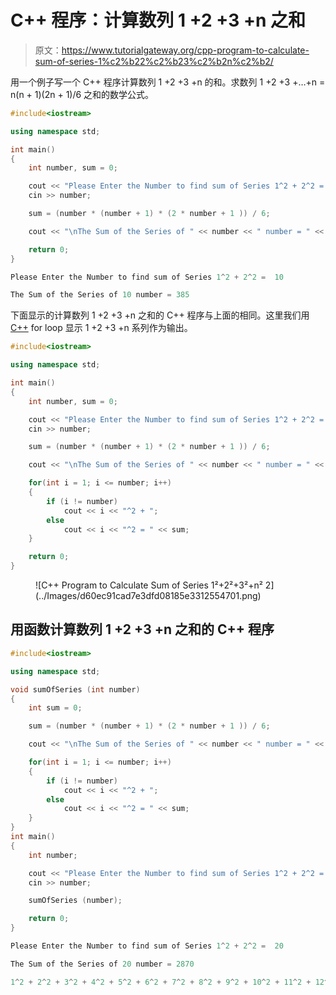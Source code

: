 # C++ 程序：计算数列 1 +2 +3 +n 之和

> 原文：<https://www.tutorialgateway.org/cpp-program-to-calculate-sum-of-series-1%c2%b22%c2%b23%c2%b2n%c2%b2/>

用一个例子写一个 C++ 程序计算数列 1 +2 +3 +n 的和。求数列 1 +2 +3 +…+n = n(n + 1)(2n + 1)/6 之和的数学公式。

```cpp
#include<iostream>

using namespace std;

int main()
{
	int number, sum = 0;

	cout << "Please Enter the Number to find sum of Series 1^2 + 2^2 =  ";
	cin >> number;

	sum = (number * (number + 1) * (2 * number + 1 )) / 6;

	cout << "\nThe Sum of the Series of " << number << " number = " << sum ;

 	return 0;
}
```

```cpp
Please Enter the Number to find sum of Series 1^2 + 2^2 =  10

The Sum of the Series of 10 number = 385
```

下面显示的计算数列 1 +2 +3 +n 之和的 C++ 程序与上面的相同。这里我们用 [C++](https://www.tutorialgateway.org/cpp-programs/) for loop 显示 1 +2 +3 +n 系列作为输出。

```cpp
#include<iostream>

using namespace std;

int main()
{
	int number, sum = 0;

	cout << "Please Enter the Number to find sum of Series 1^2 + 2^2 =  ";
	cin >> number;

	sum = (number * (number + 1) * (2 * number + 1 )) / 6;

	cout << "\nThe Sum of the Series of " << number << " number = " << sum << "\n\n";

	for(int i = 1; i <= number; i++)
	{
		if (i != number)
			cout << i << "^2 + ";
		else
			cout << i << "^2 = " << sum;
	}

 	return 0;
}
```

<figure class="wp-block-image size-large">![C++ Program to Calculate Sum of Series 1²+2²+3²+n² 2](../Images/d60ec91cad7e3dfd08185e3312554701.png)</figure>

## 用函数计算数列 1 +2 +3 +n 之和的 C++ 程序

```cpp
#include<iostream>

using namespace std;

void sumOfSeries (int number)
{
	int sum = 0;

	sum = (number * (number + 1) * (2 * number + 1 )) / 6;

	cout << "\nThe Sum of the Series of " << number << " number = " << sum << "\n\n";

	for(int i = 1; i <= number; i++)
	{
		if (i != number)
			cout << i << "^2 + ";
    	else
       		cout << i << "^2 = " << sum;
	}
}
int main()
{
	int number;

	cout << "Please Enter the Number to find sum of Series 1^2 + 2^2 =  ";
	cin >> number;

	sumOfSeries (number);

 	return 0;
}
```

```cpp
Please Enter the Number to find sum of Series 1^2 + 2^2 =  20

The Sum of the Series of 20 number = 2870

1^2 + 2^2 + 3^2 + 4^2 + 5^2 + 6^2 + 7^2 + 8^2 + 9^2 + 10^2 + 11^2 + 12^2 + 13^2 + 14^2 + 15^2 + 16^2 + 17^2 + 18^2 + 19^2 + 20^2 = 2870
```